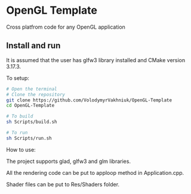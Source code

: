 # OpenGL Template
Cross platfrom code for any OpenGL application

## Install and run
It is assumed that the user has glfw3 library installed and CMake version 3.17.3.

To setup:
``` bash
# Open the terminal
# Clone the repository
git clone https://github.com/VolodymyrVakhniuk/OpenGL-Template
cd OpenGL-Template

# To build
sh Scripts/build.sh

# To run
sh Scripts/run.sh
```

How to use:

The project supports glad, glfw3 and glm libraries.

All the rendering code can be put to apploop method in Application.cpp.

Shader files can be put to Res/Shaders folder.





